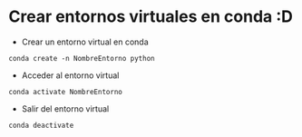 # Crear entornos virtuales en conda :D 

- Crear un entorno virtual en conda 

`conda create -n NombreEntorno python`

- Acceder al entorno virtual

`conda activate NombreEntorno`


- Salir del entorno virtual

`conda deactivate`